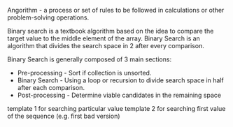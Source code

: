 Angorithm - a process or set of rules to be followed in calculations or other problem-solving operations.

Binary search is a textbook algorithm based on the idea to compare the target value to the middle element of the array.
Binary Search is an algorithm that divides the search space in 2 after every comparison.

Binary Search is generally composed of 3 main sections:
* Pre-processing - Sort if collection is unsorted.
* Binary Search - Using a loop or recursion to divide search space in half after each comparison.
* Post-processing - Determine viable candidates in the remaining space

template 1 for searching particular value
template 2 for searching first value of the sequence (e.g. first bad version)
